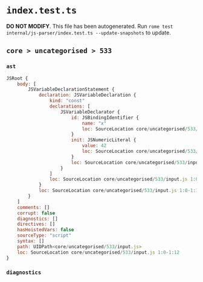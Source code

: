 # `index.test.ts`

**DO NOT MODIFY**. This file has been autogenerated. Run `rome test internal/js-parser/index.test.ts --update-snapshots` to update.

## `core > uncategorised > 533`

### `ast`

```javascript
JSRoot {
	body: [
		JSVariableDeclarationStatement {
			declaration: JSVariableDeclaration {
				kind: "const"
				declarations: [
					JSVariableDeclarator {
						id: JSBindingIdentifier {
							name: "x"
							loc: SourceLocation core/uncategorised/533/input.js 1:6-1:7 (x)
						}
						init: JSNumericLiteral {
							value: 42
							loc: SourceLocation core/uncategorised/533/input.js 1:10-1:12
						}
						loc: SourceLocation core/uncategorised/533/input.js 1:6-1:12
					}
				]
				loc: SourceLocation core/uncategorised/533/input.js 1:0-1:12
			}
			loc: SourceLocation core/uncategorised/533/input.js 1:0-1:12
		}
	]
	comments: []
	corrupt: false
	diagnostics: []
	directives: []
	hasHoistedVars: false
	sourceType: "script"
	syntax: []
	path: UIDPath<core/uncategorised/533/input.js>
	loc: SourceLocation core/uncategorised/533/input.js 1:0-1:12
}
```

### `diagnostics`

```

```
